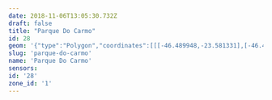 ```yaml
---
date: 2018-11-06T13:05:30.732Z
draft: false
title: "Parque Do Carmo"
id: 28
geom: '{"type":"Polygon","coordinates":[[[-46.489948,-23.581331],[-46.490698,-23.581896],[-46.49002,-23.582681],[-46.489458,-23.583638],[-46.488178,-23.585426],[-46.487728,-23.585885],[-46.487265,-23.586209],[-46.486673,-23.586483],[-46.486038,-23.586643],[-46.485375,-23.586689],[-46.483466,-23.586643],[-46.482894,-23.586747],[-46.482476,-23.586894],[-46.48171,-23.587316],[-46.48034,-23.588881],[-46.47985,-23.589278],[-46.479249,-23.589571],[-46.477963,-23.589913],[-46.477274,-23.590193],[-46.476735,-23.590521],[-46.47513,-23.591708],[-46.474058,-23.592201],[-46.472933,-23.592418],[-46.467859,-23.592642],[-46.467076,-23.592745],[-46.46646,-23.592997],[-46.466019,-23.593313],[-46.465607,-23.593799],[-46.465379,-23.594286],[-46.465114,-23.594332],[-46.464426,-23.594594],[-46.464171,-23.594794],[-46.463765,-23.594988],[-46.463602,-23.594639],[-46.463701,-23.594298],[-46.463373,-23.594258],[-46.463181,-23.594084],[-46.463012,-23.594067],[-46.46302,-23.593999],[-46.462881,-23.594004],[-46.462804,-23.593947],[-46.462582,-23.593942],[-46.462323,-23.594036],[-46.461993,-23.594002],[-46.461946,-23.594166],[-46.462038,-23.594336],[-46.462205,-23.594419],[-46.462415,-23.594417],[-46.462494,-23.594487],[-46.462413,-23.594765],[-46.462293,-23.594898],[-46.462039,-23.594909],[-46.461834,-23.594818],[-46.461745,-23.594835],[-46.461502,-23.5952],[-46.461899,-23.59567],[-46.462164,-23.596095],[-46.46224,-23.59652],[-46.461876,-23.597124],[-46.461682,-23.59726],[-46.461129,-23.597359],[-46.460467,-23.597895],[-46.460084,-23.597905],[-46.459246,-23.597781],[-46.459219,-23.5976],[-46.459372,-23.597305],[-46.45926,-23.597103],[-46.458343,-23.596278],[-46.457737,-23.595593],[-46.457044,-23.594991],[-46.456802,-23.594668],[-46.455993,-23.5942],[-46.455806,-23.594217],[-46.455465,-23.594474],[-46.455302,-23.594514],[-46.454936,-23.594298],[-46.454817,-23.594042],[-46.45464,-23.593932],[-46.454372,-23.593846],[-46.453606,-23.593843],[-46.452149,-23.593327],[-46.45021,-23.593218],[-46.44912,-23.593383],[-46.447889,-23.593087],[-46.447155,-23.593124],[-46.446652,-23.593214],[-46.445689,-23.593012],[-46.445083,-23.592709],[-46.444605,-23.592728],[-46.444123,-23.591531],[-46.443194,-23.590126],[-46.442904,-23.589394],[-46.442828,-23.588893],[-46.442839,-23.588473],[-46.443234,-23.586889],[-46.443282,-23.585945],[-46.443059,-23.585052],[-46.442379,-23.583618],[-46.442254,-23.582697],[-46.442309,-23.582189],[-46.44252,-23.581362],[-46.443197,-23.578772],[-46.443412,-23.578153],[-46.443731,-23.57747],[-46.445289,-23.574767],[-46.447151,-23.570528],[-46.447397,-23.569871],[-46.447504,-23.569346],[-46.447458,-23.5688],[-46.447008,-23.5677],[-46.446927,-23.567357],[-46.446487,-23.56465],[-46.446283,-23.562583],[-46.445943,-23.560619],[-46.445906,-23.560059],[-46.446074,-23.559827],[-46.446301,-23.55884],[-46.446225,-23.556508],[-46.451415,-23.556328],[-46.459934,-23.551411],[-46.460137,-23.551663],[-46.462205,-23.550483],[-46.463115,-23.550684],[-46.463131,-23.550861],[-46.463001,-23.551013],[-46.463049,-23.551173],[-46.463161,-23.551373],[-46.463724,-23.551943],[-46.463656,-23.552446],[-46.464117,-23.55314],[-46.46456,-23.553583],[-46.464541,-23.554525],[-46.465081,-23.555188],[-46.465187,-23.555246],[-46.465546,-23.555204],[-46.465821,-23.555429],[-46.466115,-23.556471],[-46.466206,-23.556619],[-46.466589,-23.556815],[-46.466665,-23.557284],[-46.467399,-23.557267],[-46.467522,-23.557345],[-46.468176,-23.557488],[-46.468574,-23.557721],[-46.469116,-23.558376],[-46.470695,-23.560047],[-46.471795,-23.560616],[-46.472992,-23.561011],[-46.474483,-23.560877],[-46.474516,-23.566115],[-46.474829,-23.567869],[-46.475118,-23.568374],[-46.475501,-23.568679],[-46.475869,-23.568823],[-46.478793,-23.569422],[-46.479882,-23.57001],[-46.481786,-23.569145],[-46.481945,-23.569148],[-46.48229,-23.569751],[-46.483206,-23.570717],[-46.483328,-23.570765],[-46.483411,-23.57104],[-46.484666,-23.57278],[-46.48487,-23.573418],[-46.485026,-23.575632],[-46.485146,-23.576161],[-46.485448,-23.576525],[-46.486424,-23.577297],[-46.48674,-23.577617],[-46.487013,-23.578178],[-46.487291,-23.579355],[-46.487881,-23.58023],[-46.488947,-23.580736],[-46.489948,-23.581331]]]}'
slug: 'parque-do-carmo'
name: 'Parque Do Carmo'
sensors:
id: '28'
zone_id: '1'
---
```

		